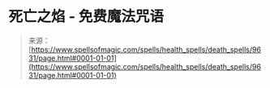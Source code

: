 <!--yml

分类：未分类

日期：2024年06月12日 18:45:59

-->

# 死亡之焰 - 免费魔法咒语

> 来源：[https://www.spellsofmagic.com/spells/health_spells/death_spells/9631/page.html#0001-01-01](https://www.spellsofmagic.com/spells/health_spells/death_spells/9631/page.html#0001-01-01)
